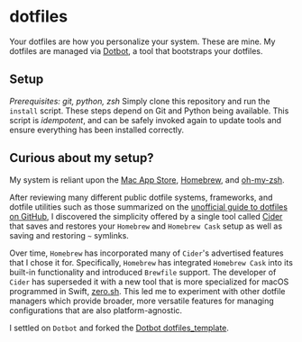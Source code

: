 dotfiles
========
Your dotfiles are how you personalize your system. These are mine.
My dotfiles are managed via [Dotbot](https://github.com/anishathalye/dotbot), a tool that bootstraps your dotfiles.

Setup
--------
_Prerequisites: git, python, zsh_
Simply clone this repository and run the `install` script. These steps depend on Git and Python being available.
This script is _idempotent_, and can be safely invoked again to update tools and ensure everything has been installed
correctly.

Curious about my setup?
-----------------------
My system is reliant upon the [Mac App Store](https://www.apple.com/osx/apps/app-store/), [Homebrew](http://brew.sh), 
and [oh-my-zsh](http://ohmyz.sh).

After reviewing many different public dotfile systems, frameworks, and dotfile utilities such as those summarized on
the [unofficial guide to dotfiles on GitHub](https://dotfiles.github.io), I discovered the simplicity offered by a
single tool called [Cider](https://github.com/msanders/cider) that saves and restores your `Homebrew` and `Homebrew
Cask` setup as well as saving and restoring `~` symlinks.

Over time, `Homebrew` has incorporated many of `Cider`'s advertised features that I chose it for. Specifically,
`Homebrew` has integrated `Homebrew Cask` into its built-in functionality and introduced `Brewfile` support. The
developer of `Cider` has superseded it with a new tool that is more specialized for macOS programmed in Swift,
[zero.sh](https://github.com/zero-sh/zero.sh). This led me to experiment with other dotfile managers which provide
broader, more versatile features for managing configurations that are also platform-agnostic.

I settled on `Dotbot` and forked the
[Dotbot dotfiles_template](https://github.com/anishathalye/dotfiles_template/generate).

